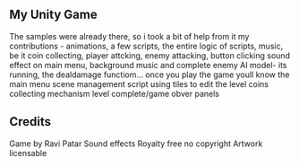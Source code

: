 ## My Unity Game
The samples were already there, so i took a bit of help from it
my contributions - 
animations, a few scripts, the entire logic of scripts,
music, be it coin collecting, player attcking, enemy attacking,
button clicking sound effect on main menu, background music
and complete enemy AI model- its running, the dealdamage functiom... once you play the game youll know
the main menu
scene management script 
using tiles to edit the level
coins collecting mechanism
level complete/game obver panels

## Credits 
Game by Ravi Patar
Sound effects Royalty free no copyright
Artwork licensable
